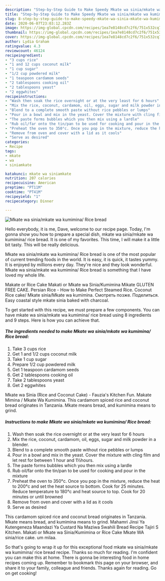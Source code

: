 ```yaml
---
description: "Step-by-Step Guide to Make Speedy Mkate wa sinia/mkate wa kumimina/ Rice bread"
title: "Step-by-Step Guide to Make Speedy Mkate wa sinia/mkate wa kumimina/ Rice bread"
slug: 8-step-by-step-guide-to-make-speedy-mkate-wa-sinia-mkate-wa-kumimina-rice-bread
date: 2020-06-07T23:03:12.283Z
image: https://img-global.cpcdn.com/recipes/1ea7e8148cd7c2f6/751x532cq70/mkate-wa-siniamkate-wa-kumimina-rice-bread-recipe-main-photo.jpg
thumbnail: https://img-global.cpcdn.com/recipes/1ea7e8148cd7c2f6/751x532cq70/mkate-wa-siniamkate-wa-kumimina-rice-bread-recipe-main-photo.jpg
cover: https://img-global.cpcdn.com/recipes/1ea7e8148cd7c2f6/751x532cq70/mkate-wa-siniamkate-wa-kumimina-rice-bread-recipe-main-photo.jpg
author: Lydia Graham
ratingvalue: 4.3
reviewcount: 46124
recipeingredient:
- "3 cups rice"
- "1 and 12 cups coconut milk"
- "1 cup sugar"
- "1/2 cup powdered milk"
- "1 teaspoon cardamom seeds"
- "2 tablespoons cooking oil"
- "2 tablespoons yeast"
- "2 eggwhites"
recipeinstructions:
- "Wash then soak the rice overnight or at the very least for 6 hours"
- "Mix the rice, coconut, cardamom, oil, eggs, sugar and milk powder in a blender."
- "Blend to a complete smooth paste without rice pebbles or lumps"
- "Pour in a bowl and mix in the yeast. Cover the mixture with cling film and let rest for between 1 hour and 1½hours."
- "The paste forms bubbles which you then mix using a lardle"
- "Rub oil/far onto the tin/pan to be used for cooking and pour in the mixture"
- "Preheat the oven to 350°c. Once you pop in the mixture, reduce the heat to 200°c and set the heat source to bottom. Cook for 25 minutes. Reduce temperature to 180°c and heat source to top. Cook for 20 minutes or until browned"
- "Remove from oven and cover with a lid as it cools"
- "Serve as desired"
categories:
- Recipe
tags:
- mkate
- wa
- siniamkate

katakunci: mkate wa siniamkate 
nutrition: 207 calories
recipecuisine: American
preptime: "PT11M"
cooktime: "PT41M"
recipeyield: "1"
recipecategory: Dinner

---
```



![Mkate wa sinia/mkate wa kumimina/ Rice bread](https://img-global.cpcdn.com/recipes/1ea7e8148cd7c2f6/751x532cq70/mkate-wa-siniamkate-wa-kumimina-rice-bread-recipe-main-photo.jpg)

Hello everybody, it is me, Dave, welcome to our recipe page. Today, I'm gonna show you how to prepare a special dish, mkate wa sinia/mkate wa kumimina/ rice bread. It is one of my favorites. This time, I will make it a little bit tasty. This will be really delicious.

Mkate wa sinia/mkate wa kumimina/ Rice bread is one of the most popular of current trending foods in the world. It is easy, it is quick, it tastes yummy. It is enjoyed by millions every day. They're nice and they look wonderful. Mkate wa sinia/mkate wa kumimina/ Rice bread is something that I have loved my whole life.

Makate or Rice Cake Makati or Mkate wa Sinia/Kumimina Mikate GLUTEN FREE CAKE. Persian Rice - How to Make Perfect Steamed Rice. Coconut Rice cake/ Mkate sinia/Mkate wa kumimina. Смотреть позже. Поделиться. Easy coastal style mkate sinia baked with charcoal.


To get started with this recipe, we must prepare a few components. You can have mkate wa sinia/mkate wa kumimina/ rice bread using 8 ingredients and 9 steps. Here is how you can achieve that.

<!--inarticleads1-->

##### The ingredients needed to make Mkate wa sinia/mkate wa kumimina/ Rice bread:

1. Take 3 cups rice
1. Get 1 and 1/2 cups coconut milk
1. Take 1 cup sugar
1. Prepare 1/2 cup powdered milk
1. Get 1 teaspoon cardamom seeds
1. Get 2 tablespoons cooking oil
1. Take 2 tablespoons yeast
1. Get 2 eggwhites


Mkate wa Sinia (Rice and Coconut Cake) - Fauzia&#39;s Kitchen Fun. Makate Mimina / Mkate Wa Kumimina. This cardamom spiced rice and coconut bread originates in Tanzania. Mkate means bread, and kumimina means to grind. 

<!--inarticleads2-->

##### Instructions to make Mkate wa sinia/mkate wa kumimina/ Rice bread:

1. Wash then soak the rice overnight or at the very least for 6 hours
1. Mix the rice, coconut, cardamom, oil, eggs, sugar and milk powder in a blender.
1. Blend to a complete smooth paste without rice pebbles or lumps
1. Pour in a bowl and mix in the yeast. Cover the mixture with cling film and let rest for between 1 hour and 1½hours.
1. The paste forms bubbles which you then mix using a lardle
1. Rub oil/far onto the tin/pan to be used for cooking and pour in the mixture
1. Preheat the oven to 350°c. Once you pop in the mixture, reduce the heat to 200°c and set the heat source to bottom. Cook for 25 minutes. Reduce temperature to 180°c and heat source to top. Cook for 20 minutes or until browned
1. Remove from oven and cover with a lid as it cools
1. Serve as desired


This cardamom spiced rice and coconut bread originates in Tanzania. Mkate means bread, and kumimina means to grind. Mahamri Jinsi Ya Kutengeneza Maandazi Ya Custard Na Maziwa Swahili Bread Recipe Tajiri S Kitchen. Makati or Mkate wa Sinia/Kumimina or Rice Cake Mkate WA sinia/rice cake. um milaa. 

So that's going to wrap it up for this exceptional food mkate wa sinia/mkate wa kumimina/ rice bread recipe. Thanks so much for reading. I'm confident you can make this at home. There is gonna be interesting food in home recipes coming up. Remember to bookmark this page on your browser, and share it to your family, colleague and friends. Thanks again for reading. Go on get cooking!
